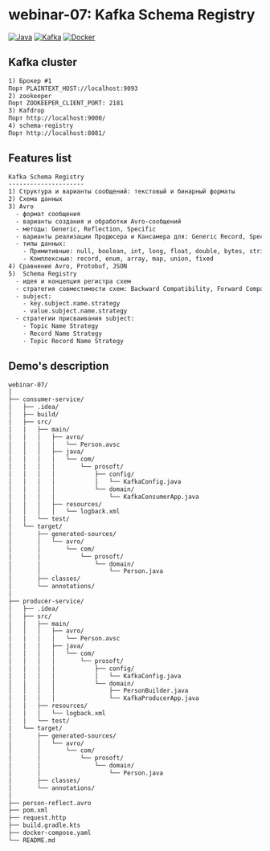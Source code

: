 # webinar-07: Kafka Schema Registry
[![Java](https://img.shields.io/badge/Java-E43222??style=for-the-badge&logo=openjdk&logoColor=FFFFFF)](https://www.java.com/)
[![Kafka](https://img.shields.io/badge/Kafka-000000??style=for-the-badge&logo=apachekafka)](https://kafka.apache.org/)
[![Docker](https://img.shields.io/badge/Docker-0E2B62??style=for-the-badge&logo=Docker&logoColor=FFFFFF)](https://www.docker.com/)

## Kafka cluster
```txt
1) Брокер #1
Порт PLAINTEXT_HOST://localhost:9093
2) zookeeper
Порт ZOOKEEPER_CLIENT_PORT: 2181
3) Kafdrop
Порт http://localhost:9000/
4) schema-registry
Порт http://localhost:8081/
```

## Features list
```txt
Kafka Schema Registry
---------------------
1) Структура и варианты сообщений: текстовый и бинарный форматы
2) Схема данных
3) Avro
  - формат сообщения 
  - варианты создания и обработки Avro-сообщений
  - методы: Generic, Reflection, Specific
  - варианты реализации Продюсера и Кансамера для: Generic Record, Specific Record, Reflection
  - типы данных: 
    - Примитивные: null, boolean, int, long, float, double, bytes, string
    - Комплексные: record, enum, array, map, union, fixed
4) Сравнение Avro, Protobuf, JSON
5)  Schema Registry 
  - идея и концепция регистра схем
  - стратегия совместимости схем: Backward Compatibility, Forward Compatibility, Full Compatibility, None
  - subject: 
    - key.subject.name.strategy
    - value.subject.name.strategy
  - стратегии присваивания subject:
    - Topic Name Strategy
    - Record Name Strategy
    - Topic Record Name Strategy
```

## Demo's description
```txt
webinar-07/
│
├── consumer-service/
│   ├── .idea/
│   ├── build/
│   ├── src/
│   │   ├── main/
│   │   │   ├── avro/
│   │   │   │   └── Person.avsc
│   │   │   ├── java/
│   │   │   │   └── com/
│   │   │   │       └── prosoft/
│   │   │   │           ├── config/
│   │   │   │           │   └── KafkaConfig.java
│   │   │   │           └── domain/
│   │   │   │               └── KafkaConsumerApp.java
│   │   │   ├── resources/
│   │   │   │   └── logback.xml
│   │   └── test/
│   └── target/
│       ├── generated-sources/
│       │   └── avro/
│       │       └── com/
│       │           └── prosoft/
│       │               └── domain/
│       │                   └── Person.java
│       ├── classes/
│       └── annotations/
│
├── producer-service/
│   ├── .idea/
│   ├── src/
│   │   ├── main/
│   │   │   ├── avro/
│   │   │   │   └── Person.avsc
│   │   │   ├── java/
│   │   │   │   └── com/
│   │   │   │       └── prosoft/
│   │   │   │           ├── config/
│   │   │   │           │   └── KafkaConfig.java
│   │   │   │           └── domain/
│   │   │   │               ├── PersonBuilder.java
│   │   │   │               └── KafkaProducerApp.java
│   │   ├── resources/
│   │   │   └── logback.xml
│   │   └── test/
│   └── target/
│       ├── generated-sources/
│       │   └── avro/
│       │       └── com/
│       │           └── prosoft/
│       │               └── domain/
│       │                   └── Person.java
│       ├── classes/
│       └── annotations/
│
├── person-reflect.avro
├── pom.xml
├── request.http
├── build.gradle.kts
├── docker-compose.yaml
└── README.md
```
